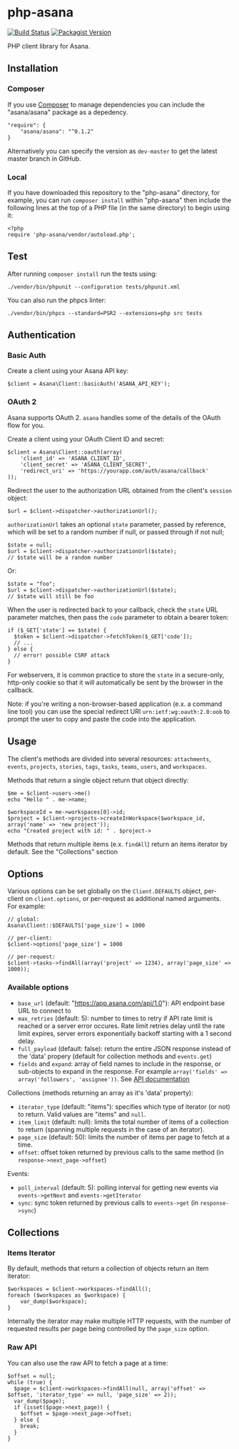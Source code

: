 # php-asana 
[![Build Status](https://travis-ci.org/Asana/php-asana.svg?branch=master)](https://travis-ci.org/Asana/php-asana)
[![Packagist Version][packagist-image]][packagist-url]

PHP client library for Asana.

## Installation

### Composer

If you use [Composer](https://getcomposer.org/) to manage dependencies you can include the "asana/asana" package as a depedency.

    "require": {
        "asana/asana": "^0.1.2"
    }

Alternatively you can specify the version as `dev-master` to get the latest master branch in GitHub.

### Local

If you have downloaded this repository to the "php-asana" directory, for example, you can run `composer install` within "php-asana" then include the following lines at the top of a PHP file (in the same directory) to begin using it:

    <?php
    require 'php-asana/vendor/autoload.php';

Test
----

After running `composer install` run the tests using:

    ./vendor/bin/phpunit --configuration tests/phpunit.xml

You can also run the phpcs linter:

    ./vendor/bin/phpcs --standard=PSR2 --extensions=php src tests

Authentication
--------------

### Basic Auth

Create a client using your Asana API key:

    $client = Asana\Client::basicAuth('ASANA_API_KEY');

### OAuth 2

Asana supports OAuth 2. `asana` handles some of the details of the OAuth flow for you.

Create a client using your OAuth Client ID and secret:

    $client = Asana\Client::oauth(array(
        'client_id' => 'ASANA_CLIENT_ID',
        'client_secret' => 'ASANA_CLIENT_SECRET',
        'redirect_uri' => 'https://yourapp.com/auth/asana/callback'
    ));

Redirect the user to the authorization URL obtained from the client's `session` object:
    
    $url = $client->dispatcher->authorizationUrl();

`authorizationUrl` takes an optional `state` parameter, passed by reference, which will be set to a random number if null, or passed through if not null;
    
    $state = null;
    $url = $client->dispatcher->authorizationUrl($state);
    // $state will be a random number

Or:

    $state = "foo";
    $url = $client->dispatcher->authorizationUrl($state);
    // $state will still be foo

When the user is redirected back to your callback, check the `state` URL parameter matches, then pass the `code` parameter to obtain a bearer token:

    if ($_GET['state'] == $state) {
      $token = $client->dispatcher->fetchToken($_GET['code']);
      // ... 
    } else {
      // error! possible CSRF attack
    }

For webservers, it is common practice to store the `state` in a secure-only, http-only cookie so that it will automatically be sent by the browser in the callback.

Note: if you're writing a non-browser-based application (e.x. a command line tool) you can use the special redirect URI `urn:ietf:wg:oauth:2.0:oob` to prompt the user to copy and paste the code into the application.

Usage
-----

The client's methods are divided into several resources: `attachments`, `events`, `projects`, `stories`, `tags`, `tasks`, `teams`, `users`, and `workspaces`.

Methods that return a single object return that object directly:

    $me = $client->users->me()
    echo "Hello " . me->name;

    $workspaceId = me->workspaces[0]->id;
    $project = $client->projects->createInWorkspace($workspace_id, array('name' => 'new project'));
    echo "Created project with id: " . $project->

Methods that return multiple items (e.x. `findAll`) return an items iterator by default. See the "Collections" section

Options
-------

Various options can be set globally on the `Client.DEFAULTS` object, per-client on `client.options`, or per-request as additional named arguments. For example:

    // global:
    Asana\Client::$DEFAULTS['page_size'] = 1000

    // per-client:
    $client->options['page_size'] = 1000

    // per-request:
    $client->tasks->findAll(array('project' => 1234), array('page_size' => 1000));

### Available options

* `base_url` (default: "https://app.asana.com/api/1.0"): API endpoint base URL to connect to
* `max_retries` (default: 5): number to times to retry if API rate limit is reached or a server error occures. Rate limit retries delay until the rate limit expires, server errors exponentially backoff starting with a 1 second delay.
* `full_payload` (default: false): return the entire JSON response instead of the 'data' propery (default for collection methods and `events.get`)
* `fields` and `expand`: array of field names to include in the response, or sub-objects to expand in the response. For example `array('fields' => array('followers', 'assignee'))`. See [API documentation](https://asana.com/developers/documentation/getting-started/input-output-options)

Collections (methods returning an array as it's 'data' property):

* `iterator_type` (default: "items"): specifies which type of iterator (or not) to return. Valid values are "items" and `null`.
* `item_limit` (default: null): limits the total number of items of a collection to return (spanning multiple requests in the case of an iterator).
* `page_size` (default: 50): limits the number of items per page to fetch at a time.
* `offset`: offset token returned by previous calls to the same method (in `response->next_page->offset`)

Events:

* `poll_interval` (default: 5): polling interval for getting new events via `events->getNext` and `events->getIterator`
* `sync`: sync token returned by previous calls to `events->get` (in `response->sync`)

Collections
-----------

### Items Iterator

By default, methods that return a collection of objects return an item iterator:

    $workspaces = $client->workspaces->findAll();
    foreach ($workspaces as $workspace) {
        var_dump($workspace);
    }

Internally the iterator may make multiple HTTP requests, with the number of requested results per page being controlled by the `page_size` option.

### Raw API

You can also use the raw API to fetch a page at a time:

    $offset = null;
    while (true) {
      $page = $client->workspaces->findAll(null, array('offset' => $offset, 'iterator_type' => null, 'page_size' => 2));
      var_dump($page);
      if (isset($page->next_page)) {
        $offset = $page->next_page->offset;
      } else {
        break;
      }
    }

[travis-url]: http://travis-ci.org/Asana/php-asana
[travis-image]: https://api.travis-ci.org/Asana/php-asana.svg?style=flat-square

[packagist-url]: https://packagist.org/packages/asana/asana
[packagist-image]: https://img.shields.io/packagist/v/asana/asana.svg?style=flat-square

